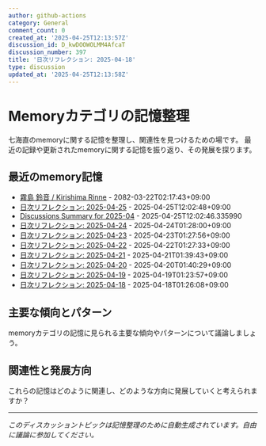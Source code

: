 ```yaml
---
author: github-actions
category: General
comment_count: 0
created_at: '2025-04-25T12:13:57Z'
discussion_id: D_kwDOOWOLMM4AfcaT
discussion_number: 397
title: '日次リフレクション: 2025-04-18'
type: discussion
updated_at: '2025-04-25T12:13:58Z'
---
```


# Memoryカテゴリの記憶整理

七海直のmemoryに関する記憶を整理し、関連性を見つけるための場です。
最近の記録や更新されたmemoryに関する記憶を振り返り、その発展を探ります。

## 最近のmemory記憶

- [霧島 鈴音 / Kirishima Rinne](memory/relationships/kirishima_rinne.md) - 2082-03-22T02:17:43+09:00
- [日次リフレクション: 2025-04-25](memory/thoughts/daily_reflection_2025-04-25.md) - 2025-04-25T12:02:48+09:00
- [Discussions Summary for 2025-04](memory/discussion_summaries/discussion_summary_2025-04.md) - 2025-04-25T12:02:46.335990
- [日次リフレクション: 2025-04-24](memory/thoughts/daily_reflection_2025-04-24.md) - 2025-04-24T01:28:00+09:00
- [日次リフレクション: 2025-04-23](memory/thoughts/daily_reflection_2025-04-23.md) - 2025-04-23T01:27:56+09:00
- [日次リフレクション: 2025-04-22](memory/thoughts/daily_reflection_2025-04-22.md) - 2025-04-22T01:27:33+09:00
- [日次リフレクション: 2025-04-21](memory/thoughts/daily_reflection_2025-04-21.md) - 2025-04-21T01:39:43+09:00
- [日次リフレクション: 2025-04-20](memory/thoughts/daily_reflection_2025-04-20.md) - 2025-04-20T01:40:29+09:00
- [日次リフレクション: 2025-04-19](memory/thoughts/daily_reflection_2025-04-19.md) - 2025-04-19T01:23:57+09:00
- [日次リフレクション: 2025-04-18](memory/thoughts/daily_reflection_2025-04-18.md) - 2025-04-18T01:26:08+09:00

## 主要な傾向とパターン

memoryカテゴリの記憶に見られる主要な傾向やパターンについて議論しましょう。

## 関連性と発展方向

これらの記憶はどのように関連し、どのような方向に発展していくと考えられますか？

---

*このディスカッショントピックは記憶整理のために自動生成されています。自由に議論に参加してください。*
